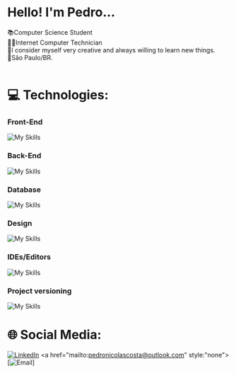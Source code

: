 # Hello! I'm Pedro...
📚Computer Science Student<br>👨‍💻Internet Computer Technician<br>🧠I consider myself very creative and always willing to learn new things.<br>📍São Paulo/BR.<br> <br>


# 💻 Technologies:
### Front-End
![My Skills](https://skillicons.dev/icons?i=html,css,js,react,angular,bootstrap&perline=3)

### Back-End
![My Skills](https://skillicons.dev/icons?i=py,nodejs,java,selenium&perline=3)

### Database
![My Skills](https://skillicons.dev/icons?i=mysql,mongodb)

### Design
![My Skills](https://skillicons.dev/icons?i=ps,figma)

### IDEs/Editors
![My Skills](https://skillicons.dev/icons?i=vscode,sublime,anaconda)

### Project versioning
![My Skills](https://skillicons.dev/icons?i=git,github)

# 🌐 Social Media:
[![LinkedIn](https://skillicons.dev/icons?i=linkedin)](https://linkedin.com/in/pedronicolascosta)
<a href="mailto:pedronicolascosta@outlook.com" style:"none">[![Email](https://skillicons.dev/icons?i=gmail)]</a>
<!-- Proudly created with GPRM ( https://gprm.itsvg.in ) -->
